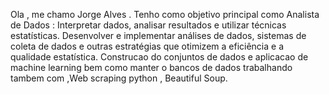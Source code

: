 Ola , me chamo Jorge Alves . Tenho como objetivo principal como Analista de Dados : Interpretar dados, analisar resultados e utilizar técnicas estatísticas. Desenvolver e implementar análises de dados, sistemas de coleta de dados e outras estratégias que otimizem a eficiência e a qualidade estatística. Construcao do conjuntos de  dados e aplicacao de  machine learning bem como manter o  bancos de dados trabalhando tambem com ,Web scraping python , Beautiful Soup.
